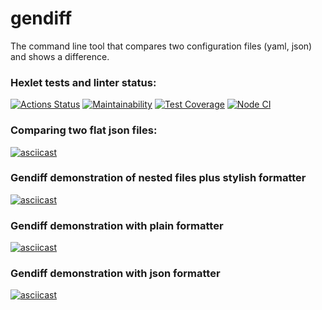 # gendiff
The command line  tool that compares two configuration files (yaml, json) and shows a difference.

### Hexlet tests and linter status:
[![Actions Status](https://github.com/AlekseySapunkov/frontend-project-lvl2/workflows/hexlet-check/badge.svg)](https://github.com/AlekseySapunkov/frontend-project-lvl2/actions)
[![Maintainability](https://api.codeclimate.com/v1/badges/71d4d2d22893ee643b4d/maintainability)](https://codeclimate.com/github/AlekseySapunkov/frontend-project-lvl2/maintainability)
[![Test Coverage](https://api.codeclimate.com/v1/badges/71d4d2d22893ee643b4d/test_coverage)](https://codeclimate.com/github/AlekseySapunkov/frontend-project-lvl2/test_coverage)
[![Node CI](https://github.com/AlekseySapunkov/frontend-project-lvl2/actions/workflows/makefile.yml/badge.svg)](https://github.com/AlekseySapunkov/frontend-project-lvl2/actions/workflows/makefile.yml)
### Comparing two flat json files:
[![asciicast](https://asciinema.org/a/RkxjdMEZtuAKexoRx5ypbmfSG.svg)](https://asciinema.org/a/RkxjdMEZtuAKexoRx5ypbmfSG)
### Gendiff demonstration of nested files plus stylish formatter
[![asciicast](https://asciinema.org/a/Q5lmEmmDimBA4dmsMEX8QAAyf.svg)](https://asciinema.org/a/Q5lmEmmDimBA4dmsMEX8QAAyf)
### Gendiff demonstration  with plain formatter
[![asciicast](https://asciinema.org/a/LZwtQZqB5fmZ1Z4Gf3tFIC8uU.svg)](https://asciinema.org/a/LZwtQZqB5fmZ1Z4Gf3tFIC8uU)
### Gendiff demonstration  with json formatter
[![asciicast](https://asciinema.org/a/3tLiatO0Jps5IpafsBpwiUdTo.svg)](https://asciinema.org/a/3tLiatO0Jps5IpafsBpwiUdTo)
